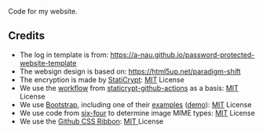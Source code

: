 Code for my website.

## Credits
- The log in template is from: https://a-nau.github.io/password-protected-website-template
- The websign design is based on: https://html5up.net/paradigm-shift
- The encryption is made by [StatiCrypt](https://github.com/robinmoisson/staticrypt): [MIT](https://github.com/robinmoisson/staticrypt/blob/main/LICENSE) License
- We use the [workflow](https://github.com/Jack-alope/staticrypt-github-actions/blob/main/.github/workflows/encrypt.yml) from [staticrypt-github-actions](https://github.com/Jack-alope/staticrypt-github-actions) as a basis: [MIT](https://github.com/Jack-alope/staticrypt-github-actions/blob/main/LICENSE) License
- We use [Bootstrap](https://getbootstrap.com/), including one of their [examples](https://getbootstrap.com/docs/4.0/examples/) ([demo](https://getbootstrap.com/docs/4.0/examples/cover/#)): [MIT](https://github.com/twbs/bootstrap/blob/main/LICENSE) License
- We use code from [six-four](https://github.com/chrissimpkins/six-four/tree/master) to determine image MIME types: [MIT](https://github.com/chrissimpkins/six-four/blob/master/LICENSE) License
- We use the [Github CSS Ribbon](https://github.com/simonwhitaker/github-fork-ribbon-css): [MIT ](https://github.com/simonwhitaker/github-fork-ribbon-css/blob/gh-pages/LICENSE) License
